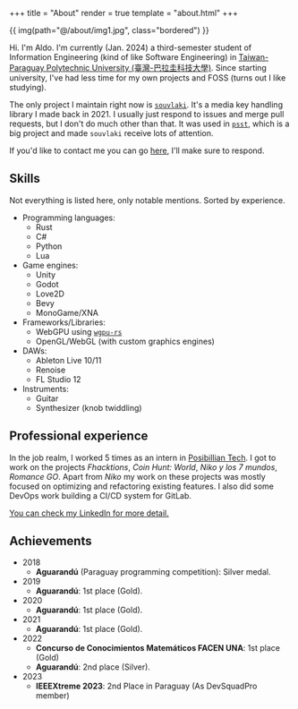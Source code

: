 +++
title = "About"
render = true
template = "about.html"
+++

{{ img(path="@/about/img1.jpg", class="bordered") }}

Hi. I'm Aldo. I'm currently (Jan. 2024) a third-semester student of Information Engineering (kind of like Software Engineering)
in [Taiwan-Paraguay Polytechnic University (臺灣-巴拉圭科技大學)](https://zh.wikipedia.org/zh-hant/%E8%87%BA%E7%81%A3-%E5%B7%B4%E6%8B%89%E5%9C%AD%E7%A7%91%E6%8A%80%E5%A4%A7%E5%AD%B8). Since starting university, I've had less time for my
own projects and FOSS (turns out I like studying).

The only project I maintain right now is [`souvlaki`](https://github.com/Sinono3/souvlaki). It's a media key handling library I made back in 2021. I usually just respond to issues and merge pull requests, but I don't do much other than that.
It was used in [`psst`](https://github.com/jpochyla/psst), which is a big project and made `souvlaki` receive lots of
attention.

If you'd like to contact me you can go [here](@/contact.md), I'll make sure to respond.

## Skills

Not everything is listed here, only notable mentions. Sorted by experience.

- Programming languages:
	- Rust
	- C#
	- Python
	- Lua
- Game engines:
	- Unity
	- Godot
	- Love2D
	- Bevy
	- MonoGame/XNA
- Frameworks/Libraries:
	- WebGPU using [`wgpu-rs`](wgpu.rs)
	- OpenGL/WebGL (with custom graphics engines)
- DAWs:
	- Ableton Live 10/11
	- Renoise 
	- FL Studio 12
- Instruments:
	- Guitar
	- Synthesizer (knob twiddling)

## Professional experience

In the job realm, I worked 5 times as an intern in [Posibillian Tech](https://www.posibillian.tech).
I got to work on the projects _Fhacktions_, _Coin Hunt: World_, _Niko y los 7 mundos_, _Romance GO_.
Apart from _Niko_ my work on these projects was mostly focused on optimizing and refactoring existing features.
I also did some DevOps work building a CI/CD system for GitLab.

[You can check my LinkedIn for more detail.](https://www.linkedin.com/in/aldo-acevedo-9a38a9289/)

## Achievements

- 2018
	- **Aguarandú** (Paraguay programming competition): Silver medal.
- 2019
	- **Aguarandú**: 1st place (Gold).
- 2020
	- **Aguarandú**: 1st place (Gold).
- 2021
	- **Aguarandú**: 1st place (Gold).
- 2022
	- **Concurso de Conocimientos Matemáticos FACEN UNA**: 1st place (Gold)
	- **Aguarandú**: 2nd place (Silver).
- 2023
	- **IEEEXtreme 2023**: 2nd Place in Paraguay (As DevSquadPro member)


